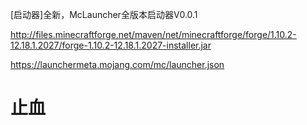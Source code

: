 [启动器]全新，McLauncher全版本启动器V0.0.1

http://files.minecraftforge.net/maven/net/minecraftforge/forge/1.10.2-12.18.1.2027/forge-1.10.2-12.18.1.2027-installer.jar


https://launchermeta.mojang.com/mc/launcher.json

# 止血
